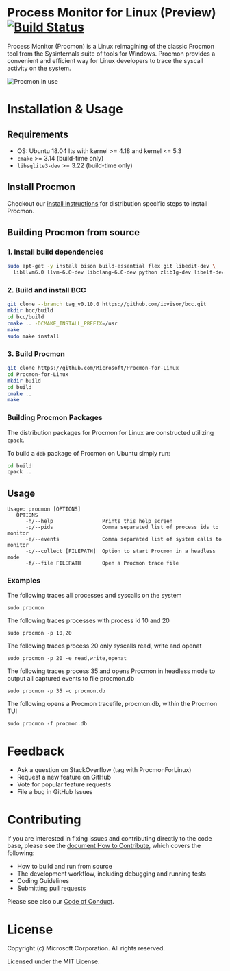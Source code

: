 # Process Monitor for Linux (Preview) [![Build Status](https://oss-sysinternals.visualstudio.com/Procmon%20for%20Linux/_apis/build/status/microsoft.ProcMon-for-Linux?branchName=main)](https://oss-sysinternals.visualstudio.com/Procmon%20for%20Linux/_build/latest?definitionId=18&branchName=main)
Process Monitor (Procmon) is a Linux reimagining of the classic Procmon tool from the Sysinternals suite of tools for Windows.  Procmon provides a convenient and efficient way for Linux developers to trace the syscall activity on the system.  

![Procmon in use](procmon.gif "Procmon in use")

# Installation & Usage

## Requirements
* OS: Ubuntu 18.04 lts with kernel >= 4.18 and kernel <= 5.3
* `cmake` >= 3.14 (build-time only)
* `libsqlite3-dev` >= 3.22 (build-time only)
 

## Install Procmon
Checkout our [install instructions](INSTALL.md) for distribution specific steps to install Procmon.

## Building Procmon from source


### 1. Install build dependencies
```bash
sudo apt-get -y install bison build-essential flex git libedit-dev \
  libllvm6.0 llvm-6.0-dev libclang-6.0-dev python zlib1g-dev libelf-dev cmake
```

### 2. Build and install BCC
```bash
git clone --branch tag_v0.10.0 https://github.com/iovisor/bcc.git
mkdir bcc/build
cd bcc/build
cmake .. -DCMAKE_INSTALL_PREFIX=/usr
make
sudo make install
```

### 3. Build Procmon
```bash
git clone https://github.com/Microsoft/Procmon-for-Linux
cd Procmon-for-Linux
mkdir build
cd build
cmake ..
make
```

### Building Procmon Packages 
The distribution packages for Procmon for Linux are constructed utilizing `cpack`.

To build a `deb` package of Procmon on Ubuntu simply run:
```sh
cd build
cpack ..
```

## Usage
```
Usage: procmon [OPTIONS]
   OPTIONS
      -h/--help                Prints this help screen
      -p/--pids                Comma separated list of process ids to monitor
      -e/--events              Comma separated list of system calls to monitor
      -c/--collect [FILEPATH]  Option to start Procmon in a headless mode
      -f/--file FILEPATH       Open a Procmon trace file
```

### Examples
The following traces all processes and syscalls on the system
```
sudo procmon
```
The following traces processes with process id 10 and 20
```
sudo procmon -p 10,20
```
The following traces process 20 only syscalls read, write and openat
```
sudo procmon -p 20 -e read,write,openat
```
The following traces process 35 and opens Procmon in headless mode to output all captured events to file procmon.db
```
sudo procmon -p 35 -c procmon.db
```
The following opens a Procmon tracefile, procmon.db, within the Procmon TUI
```
sudo procmon -f procmon.db
```

# Feedback
* Ask a question on StackOverflow (tag with ProcmonForLinux)
* Request a new feature on GitHub
* Vote for popular feature requests
* File a bug in GitHub Issues

# Contributing
If you are interested in fixing issues and contributing directly to the code base, please see the [document How to Contribute](CONTRIBUTING.md), which covers the following:
* How to build and run from source
* The development workflow, including debugging and running tests
* Coding Guidelines
* Submitting pull requests

Please see also our [Code of Conduct](CODE_OF_CONDUCT.md).


# License
Copyright (c) Microsoft Corporation. All rights reserved.

Licensed under the MIT License.
